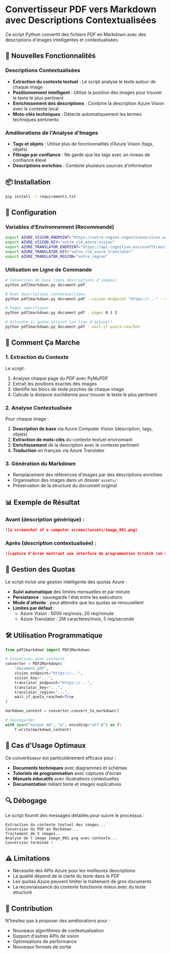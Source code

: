 # Convertisseur PDF vers Markdown avec Descriptions Contextualisées

Ce script Python convertit des fichiers PDF en Markdown avec des descriptions d'images intelligentes et contextualisées.

## 🚀 Nouvelles Fonctionnalités

### Descriptions Contextualisées
- **Extraction du contexte textuel** : Le script analyse le texte autour de chaque image
- **Positionnement intelligent** : Utilise la position des images pour trouver le texte le plus pertinent
- **Enrichissement des descriptions** : Combine la description Azure Vision avec le contexte local
- **Mots-clés techniques** : Détecte automatiquement les termes techniques pertinents

### Améliorations de l'Analyse d'Images
- **Tags et objets** : Utilise plus de fonctionnalités d'Azure Vision (tags, objets)
- **Filtrage par confiance** : Ne garde que les tags avec un niveau de confiance élevé
- **Descriptions enrichies** : Combine plusieurs sources d'information

## 📦 Installation

```bash
pip install -r requirements.txt
```

## 🔧 Configuration

### Variables d'Environnement (Recommandé)

```bash
export AZURE_VISION_ENDPOINT="https://votre-region.cognitiveservices.azure.com/"
export AZURE_VISION_KEY="votre_clé_azure_vision"
export AZURE_TRANSLATOR_ENDPOINT="https://api.cognitive.microsofttranslator.com/"
export AZURE_TRANSLATOR_KEY="votre_clé_azure_translator"
export AZURE_TRANSLATOR_REGION="votre_région"
```

### Utilisation en Ligne de Commande

```bash
# Conversion de base (sans descriptions d'images)
python pdf2markdown.py document.pdf

# Avec descriptions contextualisées
python pdf2markdown.py document.pdf --vision-endpoint "https://..." --vision-key "..."

# Pages spécifiques
python pdf2markdown.py document.pdf --pages 0 1 2

# Attendre si quota atteint (au lieu d'échouer)
python pdf2markdown.py document.pdf --wait-if-quota-reached
```

## 🧠 Comment Ça Marche

### 1. Extraction du Contexte
Le script :
1. Analyse chaque page du PDF avec PyMuPDF
2. Extrait les positions exactes des images
3. Identifie les blocs de texte proches de chaque image
4. Calcule la distance euclidienne pour trouver le texte le plus pertinent

### 2. Analyse Contextualisée
Pour chaque image :
1. **Description de base** via Azure Computer Vision (description, tags, objets)
2. **Extraction de mots-clés** du contexte textuel environnant
3. **Enrichissement** de la description avec le contexte pertinent
4. **Traduction** en français via Azure Translator

### 3. Génération du Markdown
- Remplacement des références d'images par des descriptions enrichies
- Organisation des images dans un dossier `assets/`
- Préservation de la structure du document original

## 📊 Exemple de Résultat

### Avant (description générique) :
```markdown
![a screenshot of a computer screen](assets/image_001.png)
```

### Après (description contextualisée) :
```markdown
![capture d'écran montrant une interface de programmation Scratch (en relation avec : algorithme, boucle, condition)](assets/image_001.png)
```

## 🔄 Gestion des Quotas

Le script inclut une gestion intelligente des quotas Azure :
- **Suivi automatique** des limites mensuelles et par minute
- **Persistance** : sauvegarde l'état entre les exécutions
- **Mode d'attente** : peut attendre que les quotas se renouvellent
- **Limites par défaut** :
  - Azure Vision : 5000 req/mois, 20 req/minute
  - Azure Translator : 2M caractères/mois, 5 req/seconde

## 🛠️ Utilisation Programmatique

```python
from pdf2markdown import PDF2Markdown

# Conversion avec contexte
converter = PDF2Markdown(
    "document.pdf",
    vision_endpoint="https://...",
    vision_key="...",
    translator_endpoint="https://...",
    translator_key="...",
    translator_region="...",
    wait_if_quota_reached=True
)

markdown_content = converter.convert_to_markdown()

# Sauvegarder
with open("output.md", "w", encoding="utf-8") as f:
    f.write(markdown_content)
```

## 🎯 Cas d'Usage Optimaux

Ce convertisseur est particulièrement efficace pour :
- **Documents techniques** avec diagrammes et schémas
- **Tutoriels de programmation** avec captures d'écran
- **Manuels éducatifs** avec illustrations contextuelles
- **Documentation** mêlant texte et images explicatives

## 🔍 Débogage

Le script fournit des messages détaillés pour suivre le processus :
```
Extraction du contexte textuel des images...
Conversion du PDF en Markdown...
Traitement de 5 images...
Analyse de l'image image_001.png avec contexte...
Conversion terminée !
```

## ⚠️ Limitations

- Nécessite des APIs Azure pour les meilleures descriptions
- La qualité dépend de la clarté du texte dans le PDF
- Les quotas Azure peuvent limiter le traitement de gros documents
- La reconnaissance du contexte fonctionne mieux avec du texte structuré

## 🤝 Contribution

N'hésitez pas à proposer des améliorations pour :
- Nouveaux algorithmes de contextualisation
- Support d'autres APIs de vision
- Optimisations de performance
- Nouveaux formats de sortie
